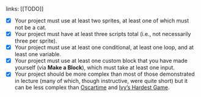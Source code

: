 
links: [[TODO]]

- [x]  Your project must use at least two sprites, at least one of which must not be a cat.
- [x]  Your project must have at least three scripts total (i.e., not necessarily three per sprite).
- [x]  Your project must use at least one conditional, at least one loop, and at least one
variable.
- [x]  Your project must use at least one custom block that you have made yourself (via **Make a Block**), which must take at least one input.
- [x]   Your project should be more complex than most of those demonstrated in lecture (many of which, though instructive, were quite short) but it can be less complex than [Oscartime](https://scratch.mit.edu/projects/277537196) and [Ivy’s Hardest Game](https://scratch.mit.edu/projects/326129433).